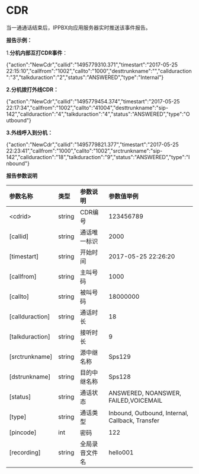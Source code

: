 # CDR

当一通通话结束后，IPPBX向应用服务器实时推送该事件报告。

**报告示例：**

1.**分机内部互打CDR事件**：

{"action":"NewCdr","callid":"1495779310.371","timestart":"2017-05-25 22:15:10","callfrom":"1002","callto":"1000","desttrunkname":"","callduraction":"3","talkduraction":"2","status":"ANSWERED","type":"Internal"}

**2.分机拨打外线CDR：**

{"action":"NewCdr","callid":"1495779454.374","timestart":"2017-05-25 22:17:34","callfrom":"1002","callto":"41004","desttrunkname":"sip-142","callduraction":"4","talkduraction":"4","status":"ANSWERED","type":"Outbound"}

**3.外线呼入到分机：**

{"action":"NewCdr","callid":"1495779821.377","timestart":"2017-05-25 22:23:41","callfrom":"1000","callto":"1002","srctrunkname":"sip-142","callduraction":"18","talkduraction":"9","status":"ANSWERED","type":"Inbound"}

**报告参数说明**

| 参数名称 | 类型 | 参数说明 | 参数值举例 |
| :--- | :--- | :--- | :--- |
| &lt;cdrid&gt; | string | CDR编号 | 123456789 |
| \[callid\] | string | 通话唯一标识 | 2000 |
| \[timestart\] | string | 开始时间 | 2017-05-25 22:26:20 |
| \[callfrom\] | string | 主叫号码 | 1000 |
| \[callto\] | string | 被叫号码 | 18000000 |
| \[callduraction\] | string | 通话时长 | 18 |
| \[talkduraction\] | string | 接听时长 | 9 |
| \[srctrunkname\] | string | 源中继名称 | Sps129 |
| \[dstrunkname\] | string | 目的中继名称 | Sps128 |
| \[status\] | string | 通话状态 | ANSWERED,  NOANSWER,   FAILED,VOICEMAIL |
| \[type\] | string | 通话类型 | Inbound, Outbound, Internal, Callback, Transfer |
| \[pincode\] | int | 密码 | 122 |
| \[recording\] | string | 全局录音文件名 | hello001 |



